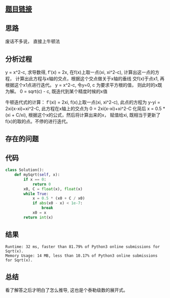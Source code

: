 [//]: # (@Author  : xu.junpeng)
[//]: # (@Time    : 2020/6/21 5:12 下午)
## [题目链接](https://leetcode.com/problems/sqrtx/)

## 思路
废话不多说， 直接上牛顿法
## 分析过程
y = x^2-c, 求导数得, f'(x) = 2x, 在f(x)上取一点(xi, xi^2-c), 计算出这一点的方程， 计算出此方程与x轴的交点，根据这个交点做关于x轴的垂线
交f(x)于点x1, 再根据这个x1点进行迭代。 
y = x^2-c, 令y=0, c 为要求平方根的值， 则此时的x既为解。 0 = sqrt(c) - c, 既迭代到某个精度时候的x值

牛顿迭代式的计算：
f'(xi) = 2xi, f(x)上取一点(xi, xi^2-c), 此点的方程为  y-yi = 2xi(x-xi)+xi^2-C, 此方程在x轴上的交点为  0 = 2xi(x-xi)+xi^2-C
化简后 x = 0.5 * (xi + C/xi), 根据这个x的公式，然后将计算出来的x， 赋值给xi, 既相当于更新了f(x)的取的点。不停的进行迭代。
## 存在的问题

## 代码
```python
class Solution():
    def mySqrt(self, x):
        if x == 0:
            return 0
        x0, C = float(x), float(x)
        while True:
            x = 0.5 * (x0 + C / x0)
            if abs(x0 - x) < 1e-7:
                break
            x0 = x
        return int(x)

```

## 结果
```
Runtime: 32 ms, faster than 81.79% of Python3 online submissions for Sqrt(x).
Memory Usage: 14 MB, less than 10.17% of Python3 online submissions for Sqrt(x).
```
## 总结
看了解答之后才明白了怎么推导, 这也是个泰勒级数的展开式。
